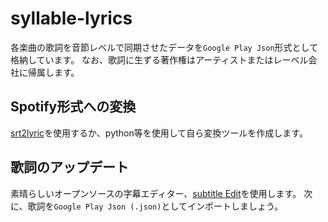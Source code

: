 # syllable-lyrics

各楽曲の歌詞を音節レベルで同期させたデータを`Google Play Json`形式として格納しています。
なお、歌詞に生ずる著作権はアーティストまたはレーベル会社に帰属します。

## Spotify形式への変換
[srt2lyric](https://app.bshin.net/srt2lyric)を使用するか、python等を使用して自ら変換ツールを作成します。

## 歌詞のアップデート
素晴らしいオープンソースの字幕エディター、[subtitle Edit](https://www.nikse.dk/subtitleedit)を使用します。
次に、歌詞を`Google Play Json (.json)`としてインポートしましょう。
